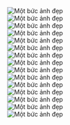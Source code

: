 <!DOCTYPE html>
<html>
<head>
  <style>
    h1 {
      display: none;
      }
  body {
  position: relative;
  width: 1025;
  height: 572px;
}   
  </style>
</head>
<body>
<img src="1.jpg" alt="Một bức ảnh đẹp">
<br>
<img src="2.jpg" alt="Một bức ảnh đẹp">
<br>
<img src="3.jpg" alt="Một bức ảnh đẹp">
<br>
<img src="4.jpg" alt="Một bức ảnh đẹp">
<br>
<img src="5.jpg" alt="Một bức ảnh đẹp">
<br>
<img src="6.jpg" alt="Một bức ảnh đẹp">
<br>
<img src="7.jpg" alt="Một bức ảnh đẹp">
<br>
<img src="8.jpg" alt="Một bức ảnh đẹp">
<br>
<img src="9.jpg" alt="Một bức ảnh đẹp">
<br>
<img src="10.jpg" alt="Một bức ảnh đẹp">
<br>
<img src="11.jpg" alt="Một bức ảnh đẹp">
<br>
<img src="12.jpg" alt="Một bức ảnh đẹp">
<br>
<img src="13.jpg" alt="Một bức ảnh đẹp">
<br>
<img src="14.jpg" alt="Một bức ảnh đẹp">
<br>
<img src="15.jpg" alt="Một bức ảnh đẹp">
</body>
</html>
